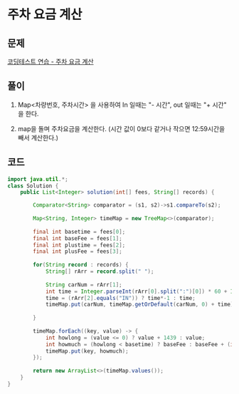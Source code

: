 # 주차 요금 계산

## 문제 
[코딩테스트 연습 - 주차 요금 계산](https://programmers.co.kr/learn/courses/30/lessons/92341)

## 풀이
1. Map<차량번호, 주차시간> 을 사용하여
In 일때는 "- 시간", out 일때는 "+ 시간" 을 한다. 

2. map을 돌며 주차요금을 계산한다. 
(시간 값이 0보다 같거나 작으면 12:59시간을 빼서 계산한다.)

## 코드
```java
import java.util.*;
class Solution {
    public List<Integer> solution(int[] fees, String[] records) {

		Comparator<String> comparator = (s1, s2)->s1.compareTo(s2);		
		
        Map<String, Integer> timeMap = new TreeMap<>(comparator);
        
        final int basetime = fees[0];
        final int baseFee = fees[1];
        final int plustime = fees[2];
        final int plusFee = fees[3];
        
        for(String record : records) {
        	String[] rArr = record.split(" ");
        	
        	String carNum = rArr[1];
        	int time = Integer.parseInt(rArr[0].split(":")[0]) * 60 + Integer.parseInt(rArr[0].split(":")[1]);
        	time = (rArr[2].equals("IN")) ? time*-1 : time;
        	timeMap.put(carNum, timeMap.getOrDefault(carNum, 0) + time);
        	
        }        
       
        timeMap.forEach((key, value) -> {
    		int howlong = (value <= 0) ? value + 1439 : value;        	
    		int howmuch = (howlong < basetime) ? baseFee : baseFee + (int) Math.ceil(((float)(howlong - basetime) / plustime)) * plusFee; 
    		timeMap.put(key, howmuch);
        });
                
        return new ArrayList<>(timeMap.values());
    }
}
```
